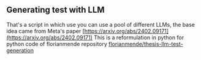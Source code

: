 ## Generating test with LLM
That's a script in which use you can use a pool of different LLMs, the base idea came from Meta's paper [https://arxiv.org/abs/2402.09171](https://arxiv.org/abs/2402.09171)
This is a reformulation in python for python code of florianmende repository [florianmende/thesis-llm-test-generation](https://github.com/florianmende/thesis-llm-test-generation)
